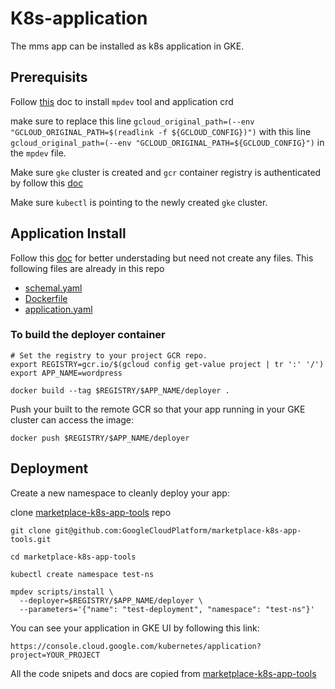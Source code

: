 # K8s-application

The mms app can be installed as k8s application in GKE.

## Prerequisits

Follow [this](https://github.com/GoogleCloudPlatform/marketplace-k8s-app-tools/blob/master/docs/tool-prerequisites.md) doc to install `mpdev` tool and application crd

make sure to replace this line `gcloud_original_path=(--env "GCLOUD_ORIGINAL_PATH=$(readlink -f ${GCLOUD_CONFIG})")` with this line `gcloud_original_path=(--env "GCLOUD_ORIGINAL_PATH=${GCLOUD_CONFIG}")` in the `mpdev` file.

Make sure `gke` cluster is created and `gcr` container registry is authenticated by follow this [doc](https://cloud.google.com/container-registry/docs/advanced-authentication)

Make sure `kubectl` is pointing to the newly created `gke` cluster.

## Application Install

Follow this [doc](https://github.com/GoogleCloudPlatform/marketplace-k8s-app-tools/blob/master/docs/building-deployer-helm.md) for better understading but need not create any files.
This following files are already in this repo

- [schemal.yaml](schema.yaml)
- [Dockerfile](Dockerfile)
- [application.yaml](chart/mms/templates/application.yaml)

### To build the deployer container

```console
# Set the registry to your project GCR repo.
export REGISTRY=gcr.io/$(gcloud config get-value project | tr ':' '/')
export APP_NAME=wordpress

docker build --tag $REGISTRY/$APP_NAME/deployer .
```

Push your built to the remote GCR so that your app running in your GKE cluster can access the image:

```console
docker push $REGISTRY/$APP_NAME/deployer
```

## Deployment

Create a new namespace to cleanly deploy your app:

clone [marketplace-k8s-app-tools](
https://github.com/GoogleCloudPlatform/marketplace-k8s-app-tools) repo

```console
git clone git@github.com:GoogleCloudPlatform/marketplace-k8s-app-tools.git

cd marketplace-k8s-app-tools

kubectl create namespace test-ns

mpdev scripts/install \
  --deployer=$REGISTRY/$APP_NAME/deployer \
  --parameters='{"name": "test-deployment", "namespace": "test-ns"}'
```

You can see your application in GKE UI by following this link:

```console
https://console.cloud.google.com/kubernetes/application?project=YOUR_PROJECT
```


All the code snipets and docs are copied from [marketplace-k8s-app-tools](
https://github.com/GoogleCloudPlatform/marketplace-k8s-app-tools)
